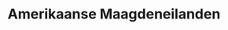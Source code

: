 ---
title: "Amerikaanse Maagdeneilanden"
introtext: "De Amerikaanse Maagdeneilanden is een overzees gebied van de Verenigde Staten. Het omvat tientallen eilanden die in de Caribische zee liggen. De Amerikaanse Maagdeneilanden is de ideale bestemming voor iedereen die een heerlijk ontspannen strandvakantie wilt. Hier liggen de mooiste witte stranden met helder water en kleurrijk onderwaterleven. Daardoor kun je hier ook voortreffelijk duiken en andere watersporten beoefenen! Als je tussen al het relaxen door toch nog iets actiefs wilt doen kun je de indrukwekkende ruines van de suikerplantages bekijken."
introimage: "https://lh3.googleusercontent.com/7KTVVF1-Gix82qHFRjgOBA7pVcEkQfgM0XmYp7vD5VULOMTfH_kfky8a7HsQKmHmfzXF4X79uuXnea7tEIFCftoSMC7jz0cErF3_rZil2hDOFK13RdprQCmm7TRDO8AmJMf70-H-4w=w800"
surface: "346"
inhabitants: "107.000"
rate: "1,13"
valuta: "dollar"
bigmac_index: ""
---